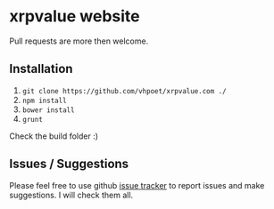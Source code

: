 # xrpvalue website

Pull requests are more then welcome.

## Installation

1. `git clone https://github.com/vhpoet/xrpvalue.com ./`
2. `npm install`
3. `bower install`
4. `grunt`

Check the build folder :)

## Issues / Suggestions
Please feel free to use github [issue tracker](https://github.com/vhpoet/xrpvalue.com/issues) to report issues and make suggestions. I will check them all.
